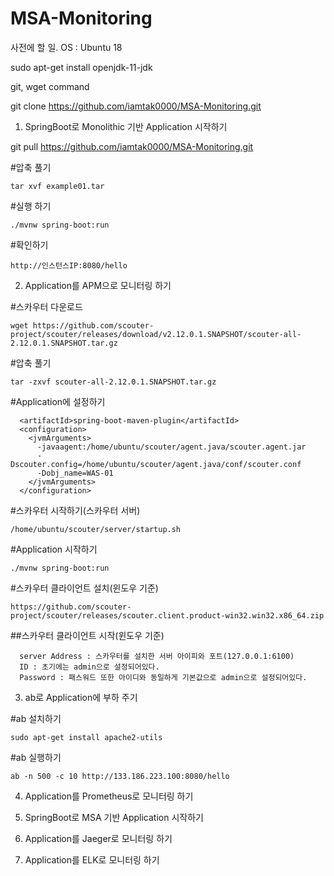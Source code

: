 # MSA-Monitoring

사전에 할 일.
  OS : Ubuntu 18
  
  sudo apt-get install openjdk-11-jdk
  
  git, wget command
  
  git clone https://github.com/iamtak0000/MSA-Monitoring.git

1. SpringBoot로 Monolithic 기반 Application 시작하기

  git pull https://github.com/iamtak0000/MSA-Monitoring.git
  
  #압축 풀기
  
	tar xvf example01.tar
  
  #실행 하기
  
	./mvnw spring-boot:run
  
  #확인하기
  
	http://인스턴스IP:8080/hello

2. Application를 APM으로 모니터링 하기

  #스카우터 다운로드
  
	wget https://github.com/scouter-project/scouter/releases/download/v2.12.0.1.SNAPSHOT/scouter-all-2.12.0.1.SNAPSHOT.tar.gz
  
  #압축 풀기
  
	tar -zxvf scouter-all-2.12.0.1.SNAPSHOT.tar.gz
  
  #Application에 설정하기
  
	  <artifactId>spring-boot-maven-plugin</artifactId>
	  <configuration>
	    <jvmArguments>
	      -javaagent:/home/ubuntu/scouter/agent.java/scouter.agent.jar
	      -Dscouter.config=/home/ubuntu/scouter/agent.java/conf/scouter.conf
	      -Dobj_name=WAS-01
	    </jvmArguments>
	  </configuration>
  
  #스카우터 시작하기(스카우터 서버)
  
	/home/ubuntu/scouter/server/startup.sh
  
  #Application 시작하기
  
	./mvnw spring-boot:run
  
  #스카우터 클라이언트 설치(윈도우 기준)
  
	https://github.com/scouter-project/scouter/releases/scouter.client.product-win32.win32.x86_64.zip
  
  ##스카우터 클라이언트 시작(윈도우 기준)
  
	  server Address : 스카우터를 설치한 서버 아이피와 포트(127.0.0.1:6100)
	  ID : 초기에는 admin으로 설정되어있다.
	  Password : 패스워드 또한 아이디와 동일하게 기본값으로 admin으로 설정되어있다.
  

3. ab로 Application에 부하 주기
  
  #ab 설치하기
  
  	sudo apt-get install apache2-utils
  
  #ab 실행하기
  
  	ab -n 500 -c 10 http://133.186.223.100:8080/hello

4. Application를 Prometheus로 모니터링 하기

5. SpringBoot로 MSA 기반 Application 시작하기

6. Application를 Jaeger로 모니터링 하기

7. Application를 ELK로 모니터링 하기
